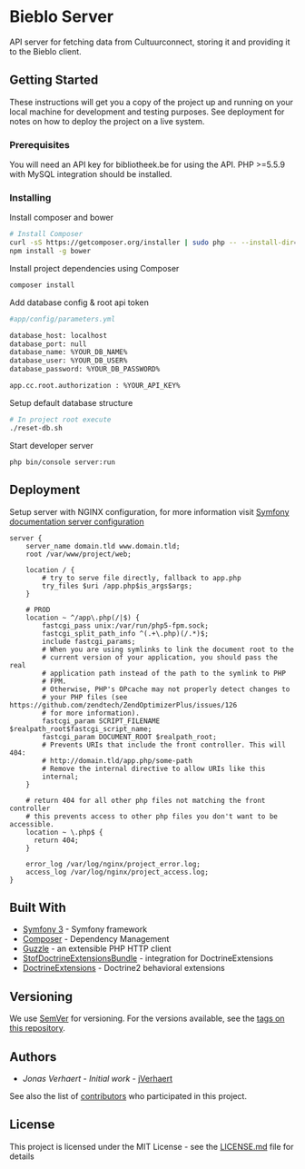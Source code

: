 # Bieblo Server

API server for fetching data from Cultuurconnect, storing it and providing it to the Bieblo client. 

## Getting Started

These instructions will get you a copy of the project up and running on your local machine for development and 
testing purposes. See deployment for notes on how to deploy the project on a live system.

### Prerequisites

You will need an API key for bibliotheek.be for using the API. 
PHP >=5.5.9 with MySQL integration should be installed.

### Installing

Install composer and bower

```bash
# Install Composer
curl -sS https://getcomposer.org/installer | sudo php -- --install-dir=/usr/local/bin --filename=composer
npm install -g bower
```

Install project dependencies using Composer
```bash
composer install
```

Add database config & root api token

```bash
#app/config/parameters.yml

database_host: localhost
database_port: null
database_name: %YOUR_DB_NAME%
database_user: %YOUR_DB_USER%
database_password: %YOUR_DB_PASSWORD%

app.cc.root.authorization : %YOUR_API_KEY% 
```

Setup default database structure

```bash
# In project root execute
./reset-db.sh
```

Start developer server

```
php bin/console server:run
```

## Deployment

Setup server with NGINX configuration, for more information visit [Symfony documentation server configuration](http://symfony.com/doc/current/setup/web_server_configuration.html)

```
server {
    server_name domain.tld www.domain.tld;
    root /var/www/project/web;

    location / {
        # try to serve file directly, fallback to app.php
        try_files $uri /app.php$is_args$args;
    }

    # PROD
    location ~ ^/app\.php(/|$) {
        fastcgi_pass unix:/var/run/php5-fpm.sock;
        fastcgi_split_path_info ^(.+\.php)(/.*)$;
        include fastcgi_params;
        # When you are using symlinks to link the document root to the
        # current version of your application, you should pass the real
        # application path instead of the path to the symlink to PHP
        # FPM.
        # Otherwise, PHP's OPcache may not properly detect changes to
        # your PHP files (see https://github.com/zendtech/ZendOptimizerPlus/issues/126
        # for more information).
        fastcgi_param SCRIPT_FILENAME $realpath_root$fastcgi_script_name;
        fastcgi_param DOCUMENT_ROOT $realpath_root;
        # Prevents URIs that include the front controller. This will 404:
        # http://domain.tld/app.php/some-path
        # Remove the internal directive to allow URIs like this
        internal;
    }

    # return 404 for all other php files not matching the front controller
    # this prevents access to other php files you don't want to be accessible.
    location ~ \.php$ {
      return 404;
    }

    error_log /var/log/nginx/project_error.log;
    access_log /var/log/nginx/project_access.log;
}

```

## Built With
* [Symfony 3](https://github.com/symfony/symfony) - Symfony framework
* [Composer](https://github.com/composer/composer) - Dependency Management
* [Guzzle](https://github.com/guzzle/guzzle) - an extensible PHP HTTP client
* [StofDoctrineExtensionsBundle](https://github.com/stof/StofDoctrineExtensionsBundle) -  integration for DoctrineExtensions
* [DoctrineExtensions](https://github.com/Atlantic18/DoctrineExtensions) - Doctrine2 behavioral extensions

## Versioning

We use [SemVer](http://semver.org/) for versioning. For the versions available, see the [tags on this repository](https://github.com/cultuurconnect/bieblo-server/tags). 

## Authors

* *Jonas Verhaert* - *Initial work* - [jVerhaert](https://github.com/jVerhaert)

See also the list of [contributors](https://github.com/cultuurconnect/bieblo-server/contributors) who participated in this project.

## License

This project is licensed under the MIT License - see the [LICENSE.md](LICENSE.md) file for details
